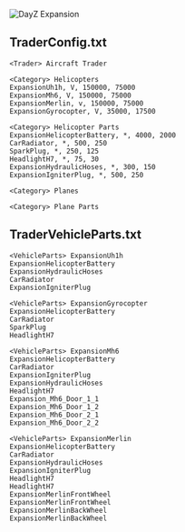 ![DayZ Expansion](https://i.imgur.com/cTbqjAr.png)

## TraderConfig.txt

    <Trader> Aircraft Trader

    <Category> Helicopters
    ExpansionUh1h, V, 150000, 75000
    ExpansionMh6, V, 150000, 75000
    ExpansionMerlin, v, 150000, 75000
    ExpansionGyrocopter, V, 35000, 17500

    <Category> Helicopter Parts
    ExpansionHelicopterBattery, *, 4000, 2000
    CarRadiator, *, 500, 250
    SparkPlug, *, 250, 125
    HeadlightH7, *, 75, 30
    ExpansionHydraulicHoses, *, 300, 150
    ExpansionIgniterPlug, *, 500, 250

    <Category> Planes

    <Category> Plane Parts

## TraderVehicleParts.txt

    <VehicleParts> ExpansionUh1h
    ExpansionHelicopterBattery
    ExpansionHydraulicHoses
    CarRadiator
    ExpansionIgniterPlug

    <VehicleParts> ExpansionGyrocopter
    ExpansionHelicopterBattery
    CarRadiator
    SparkPlug
    HeadlightH7

    <VehicleParts> ExpansionMh6
    ExpansionHelicopterBattery
    CarRadiator
    ExpansionIgniterPlug
    ExpansionHydraulicHoses
    HeadlightH7
    Expansion_Mh6_Door_1_1
    Expansion_Mh6_Door_1_2
    Expansion_Mh6_Door_2_1
    Expansion_Mh6_Door_2_2

    <VehicleParts> ExpansionMerlin
    ExpansionHelicopterBattery
    CarRadiator
    ExpansionHydraulicHoses
    ExpansionIgniterPlug
    HeadlightH7
    HeadlightH7
    ExpansionMerlinFrontWheel
    ExpansionMerlinFrontWheel
    ExpansionMerlinBackWheel
    ExpansionMerlinBackWheel